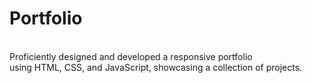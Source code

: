 # Portfolio
<br>
Proficiently designed and developed a responsive portfolio <br>
using HTML, CSS, and JavaScript, showcasing a collection of projects.
